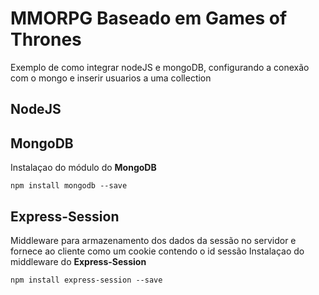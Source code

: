# MMORPG Baseado em Games of Thrones

Exemplo de como integrar nodeJS e mongoDB, configurando a conexão com o mongo e inserir usuarios a uma collection

## NodeJS

## MongoDB
Instalaçao do módulo do **MongoDB**
```
npm install mongodb --save
```

## Express-Session

Middleware para armazenamento dos dados da sessão no servidor e fornece ao cliente como um cookie contendo o id sessão
Instalaçao do middleware do **Express-Session**
```
npm install express-session --save
```